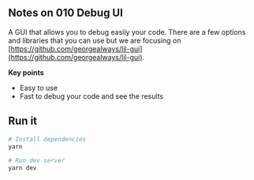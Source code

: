 ## Notes on 010 Debug UI

A GUI that allows you to debug easily your code. There are a few options and libraries that you can use but we are focusing on [https://github.com/georgealways/lil-gui](https://github.com/georgealways/lil-gui).

**Key points**

-   Easy to use
-   Fast to debug your code and see the results

## Run it

```bash
# Install dependencies
yarn

# Run dev server
yarn dev
```
